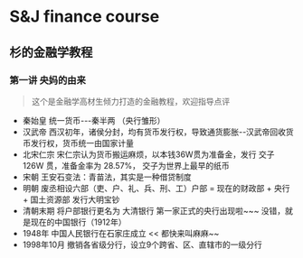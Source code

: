 S&J finance course
==========================

杉的金融学教程
-------------------

### 第一讲  央妈的由来

> 这个是金融学高材生倾力打造的金融教程，欢迎指导点评


* 秦始皇  统一货币---秦半两 （央行雏形）
* 汉武帝 西汉初年，诸侯分封，均有货币发行权，导致通货膨胀--汉武帝回收货币发行权，货币统一由国家计量
* 北宋仁宗 宋仁宗认为货币搬运麻烦，以本钱36W贯为准备金，发行 交子 126W 贯，准备金率为 28.57%， 交子为世界上最早的纸币
* 宋朝 王安石变法：青苗法，其实是一种借贷制度
* 明朝 废丞相设六部（吏、户、礼、兵、刑、工）户部 = 现在的财政部 + 央行 + 国土资源部 发行大明宝钞
* 清朝末期 将户部银行更名为 大清银行 第一家正式的央行出现啦~~~ 没错，就是现在的中国银行（1912年）
* 1948年 中国人民银行在石家庄成立 << 都快来叫麻麻~~
* 1998年10月 撤销各省级分行，设立9个跨省、区、直辖市的一级分行
